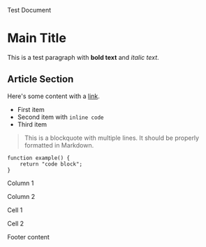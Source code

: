 Test Document

# Main Title

This is a test paragraph with **bold text** and *italic text*.

## Article Section

Here's some content with a [link](https://example.com).

-   First item
-   Second item with `inline code`
-   Third item

> This is a blockquote with multiple lines. It should be properly formatted in Markdown.

```
function example() {
    return "code block";
}
```

Column 1

Column 2

Cell 1

Cell 2

Footer content